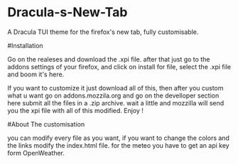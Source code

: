 # Dracula-s-New-Tab
A Dracula TUI theme for the firefox's new tab, fully customisable.

#Installation

Go on the realeses and download the .xpi file. after that just go to the addons settings of your firefox, and click on install for file, select the .xpi file and boom it's here.

If you want to customize it just download all of this, then after you custom what u want go on addons.mozzila.org and go on the develloper section here submit all the files in a .zip archive.
wait a little and mozzilla will send you the xpi file with all of this modified.
Enjoy !

#About The customisation

you can modify every file as you want, if you want to change the colors and the links modify the index.html file.
for the meteo you have to get an api key form OpenWeather. 

